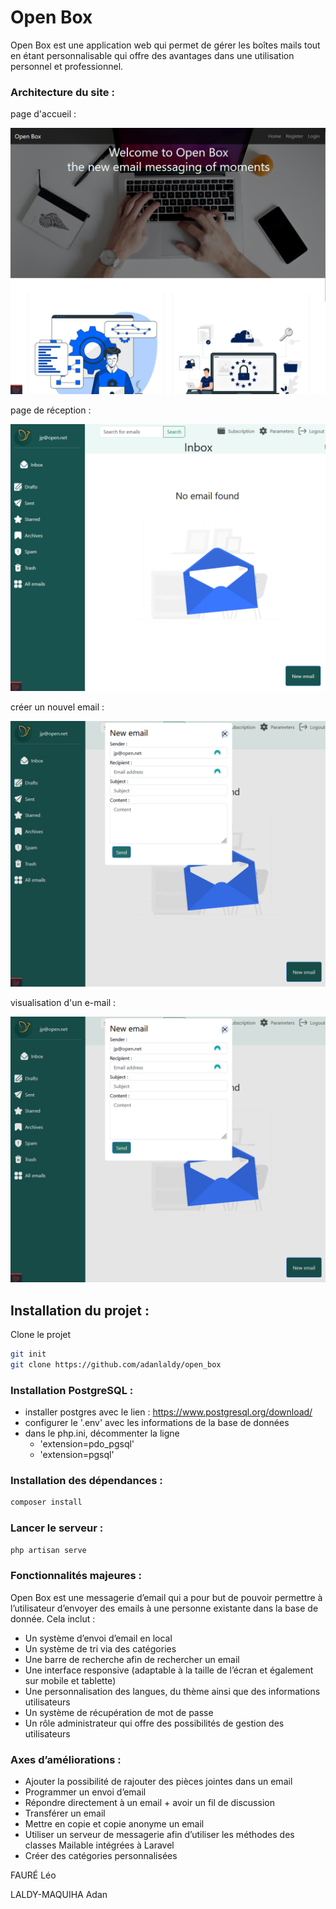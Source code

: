 # Open Box

Open Box est une application web qui permet de gérer les boîtes mails tout en étant personnalisable qui offre des avantages dans une utilisation personnel et professionnel.

### Architecture du site :

page d'accueil :
<p align="center">
  <img src="public/images/screen0.png" alt="Image 0">
</p>

page de réception :
<p align="center">
  <img src="public/images/screen1.png" alt="Image 1">
</p>

créer un nouvel email :
<p align="center">
  <img src="public/images/screen2.png" alt="Image 2">
</p>

visualisation d'un e-mail :
<p align="center">
  <img src="public/images/screen3.png" alt="Image 3">
</p>

## Installation du projet :
Clone le projet
```bash
git init
git clone https://github.com/adanlaldy/open_box
```

### Installation PostgreSQL :
- installer postgres avec le lien : https://www.postgresql.org/download/
- configurer le '.env' avec les informations de la base de données
- dans le php.ini, décommenter la ligne 
  - 'extension=pdo_pgsql'
  - 'extension=pgsql'


### Installation des dépendances :
```bash
composer install
```

### Lancer le serveur :
```bash
php artisan serve
```


### Fonctionnalités majeures :
Open Box est une messagerie d’email qui a pour but de pouvoir permettre à l’utilisateur d’envoyer des emails à une personne existante dans la base de donnée. Cela inclut :


- Un système d’envoi d’email en local
- Un système de tri via des catégories
- Une barre de recherche afin de rechercher un email
- Une interface responsive (adaptable à la taille de l’écran et également sur mobile et tablette)
- Une personnalisation des langues, du thème ainsi que des informations utilisateurs
- Un système de récupération de mot de passe
- Un rôle administrateur qui offre des possibilités de gestion des utilisateurs

### Axes d’améliorations :


- Ajouter la possibilité de rajouter des pièces jointes dans un email
- Programmer un envoi d’email
- Répondre directement à un email + avoir un fil de discussion
- Transférer un email 
- Mettre en copie et copie anonyme un email
- Utiliser un serveur de messagerie afin d’utiliser les méthodes des classes Mailable intégrées à Laravel
- Créer des catégories personnalisées
    
FAURÉ Léo

LALDY-MAQUIHA Adan

